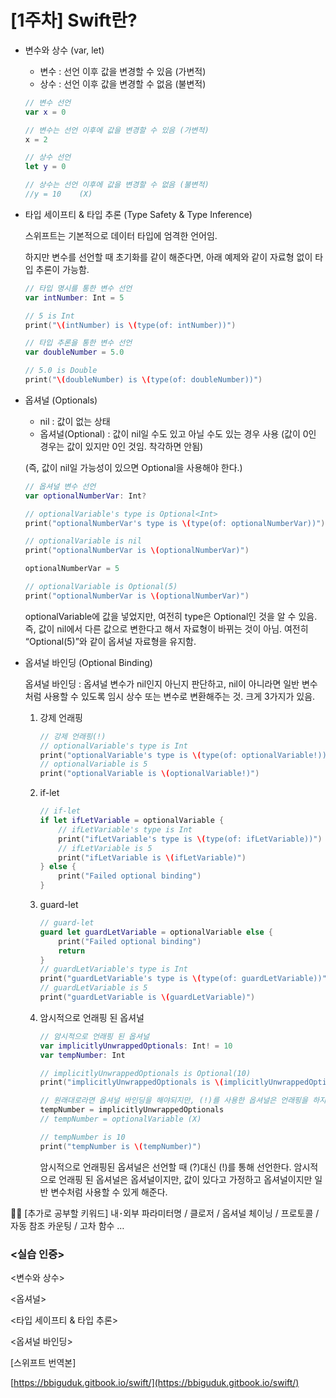 # [1주차] Swift란?

- 변수와 상수 (var, let)
    - 변수 : 선언 이후 값을 변경할 수 있음 (가변적)
    - 상수 : 선언 이후 값을 변경할 수 없음 (불변적)
    
    ```swift
    // 변수 선언
    var x = 0
    
    // 변수는 선언 이후에 값을 변경할 수 있음 (가변적)
    x = 2
    
    // 상수 선언
    let y = 0
    
    // 상수는 선언 이후에 값을 변경할 수 없음 (불변적)
    //y = 10    (X)
    ```
    
- 타입 세이프티 & 타입 추론 (Type Safety & Type Inference)
    
    스위프트는 기본적으로 데이터 타입에 엄격한 언어임.
    
    하지만 변수를 선언할 때 초기화를 같이 해준다면, 아래 예제와 같이 자료형 없이 타입 추론이 가능함.
    
    ```swift
    // 타입 명시를 통한 변수 선언
    var intNumber: Int = 5
    
    // 5 is Int
    print("\(intNumber) is \(type(of: intNumber))")
    
    // 타입 추론을 통한 변수 선언
    var doubleNumber = 5.0
    
    // 5.0 is Double
    print("\(doubleNumber) is \(type(of: doubleNumber))")
    ```
    
- 옵셔널 (Optionals)
    - nil : 값이 없는 상태
    - 옵셔널(Optional) : 값이 nil일 수도 있고 아닐 수도 있는 경우 사용 (값이 0인 경우는 값이 있지만 0인 것임. 착각하면 안됨)
    
    (즉, 값이 nil일 가능성이 있으면 Optional을 사용해야 한다.)
    
    ```swift
    // 옵셔널 변수 선언
    var optionalNumberVar: Int?
    
    // optionalVariable's type is Optional<Int>
    print("optionalNumberVar's type is \(type(of: optionalNumberVar))")
    
    // optionalVariable is nil
    print("optionalNumberVar is \(optionalNumberVar)")
    
    optionalNumberVar = 5
    
    // optionalVariable is Optional(5)
    print("optionalNumberVar is \(optionalNumberVar)")
    ```
    
    optionalVariable에 값을 넣었지만, 여전히 type은 Optional인 것을 알 수 있음. 즉, 값이 nil에서 다른 값으로 변한다고 해서 자료형이 바뀌는 것이 아님. 여전히 “Optional(5)”와 같이 옵셔널 자료형을 유지함.
    
- 옵셔널 바인딩 (Optional Binding)
    
    옵셔널 바인딩 : 옵셔널 변수가 nil인지 아닌지 판단하고, nil이 아니라면 일반 변수처럼 사용할 수 있도록 임시 상수 또는 변수로 변환해주는 것. 크게 3가지가 있음.
    
    1. 강제 언래핑
        
        ```swift
        // 강제 언래핑(!)
        // optionalVariable's type is Int
        print("optionalVariable's type is \(type(of: optionalVariable!))")
        // optionalVariable is 5
        print("optionalVariable is \(optionalVariable!)")
        ```
        
    2. if-let
        
        ```swift
        // if-let
        if let ifLetVariable = optionalVariable {
            // ifLetVariable's type is Int
            print("ifLetVariable's type is \(type(of: ifLetVariable))")
            // ifLetVariable is 5
            print("ifLetVariable is \(ifLetVariable)")
        } else {
            print("Failed optional binding")
        }
        ```
        
    3. guard-let
        
        ```swift
        // guard-let
        guard let guardLetVariable = optionalVariable else {
            print("Failed optional binding")
            return
        }
        // guardLetVariable's type is Int
        print("guardLetVariable's type is \(type(of: guardLetVariable))")
        // guardLetVariable is 5
        print("guardLetVariable is \(guardLetVariable)")
        ```
        
    4. 암시적으로 언래핑 된 옵셔널
        
        ```swift
        // 암시적으로 언래핑 된 옵셔널
        var implicitlyUnwrappedOptionals: Int! = 10
        var tempNumber: Int
        
        // implicitlyUnwrappedOptionals is Optional(10)
        print("implicitlyUnwrappedOptionals is \(implicitlyUnwrappedOptionals)")
        
        // 원래대로라면 옵셔널 바인딩을 해야되지만, (!)를 사용한 옵셔널은 언래핑을 하지 않아도 된다.
        tempNumber = implicitlyUnwrappedOptionals
        // tempNumber = optionalVariable (X)
        
        // tempNumber is 10
        print("tempNumber is \(tempNumber)")
        ```
        
        암시적으로 언래핑된 옵셔널은 선언할 때 (?)대신 (!)를 통해 선언한다. 암시적으로 언래핑 된 옵셔널은 옵셔널이지만, 값이 있다고 가정하고 옵셔널이지만 일반 변수처럼 사용할 수 있게 해준다.
        

<aside>
👋🏻 [추가로 공부할 키워드]
내･외부 파라미터명 /  클로저 / 옵셔널 체이닝 / 프로토콜 / 자동 참조 카운팅 / 고차 함수 …

</aside>

### <실습 인증>

<변수와 상수>

<옵셔널>

<타입 세이프티 & 타입 추론>

<옵셔널 바인딩>

[스위프트 번역본]

[https://bbiguduk.gitbook.io/swift/](https://bbiguduk.gitbook.io/swift/)